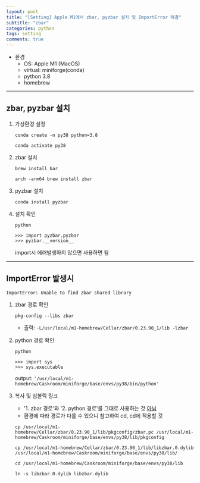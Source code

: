 ```yaml
---
layout: post
title: "[Setting] Apple M1에서 zbar, pyzbar 설치 및 ImportError 해결"
subtitle: "zbar"
categories: python
tags: setting
comments: true
---
```


* 환경
    - OS: Apple M1 (MacOS)
    - virtual: miniforge(conda)
    - python 3.8
    - homebrew

* * *

## zbar, pyzbar 설치
1. 가상환경 설정
    ```
    conda create -n py38 python=3.8

    conda activate py38
    ```

2. zbar 설치
    ```
    brew install bar

    arch -arm64 brew install zbar
    ```

3. pyzbar 설치
    ```
    conda install pyzbar
    ```

4. 설치 확인
    ```
    python

    >>> import pyzbar.pyzbar
    >>> pyzbar.__version__
    ```
    import시 에러발생하지 않으면 사용하면 됨

* * *

## ImportError 발생시
`ImportError: Unable to find zbar shared library`

1. zbar 경로 확인
    ```
    pkg-config --libs zbar
    ```
    * 출력: `-L/usr/local/m1-homebrew/Cellar/zbar/0.23.90_1/lib -lzbar`

2. python 경로 확인
    ```
    python

    >>> import sys
    >>> sys.executable
    ```
    output: `'/usr/local/m1-homebrew/Caskroom/miniforge/base/envs/py38/bin/python'`

3. 복사 및 심볼릭 링크
    * '1. zbar 경로'와 '2. python 경로'를 그대로 사용하는 것 <u>아님</u>
    * 환경에 따라 경로가 다를 수 있으니 참고하여 cd, cd에 적용할 것
    ```
    cp /usr/local/m1-homebrew/Cellar/zbar/0.23.90_1/lib/pkgconfig/zbar.pc /usr/local/m1-homebrew/Caskroom/miniforge/base/envs/py38/lib/pkgconfig

    cp /usr/local/m1-homebrew/Cellar/zbar/0.23.90_1/lib/libzbar.0.dylib /usr/local/m1-homebrew/Caskroom/miniforge/base/envs/py38/lib/

    cd /usr/local/m1-homebrew/Caskroom/miniforge/base/envs/py38/lib

    ln -s libzbar.0.dylib libzbar.dylib
    ```